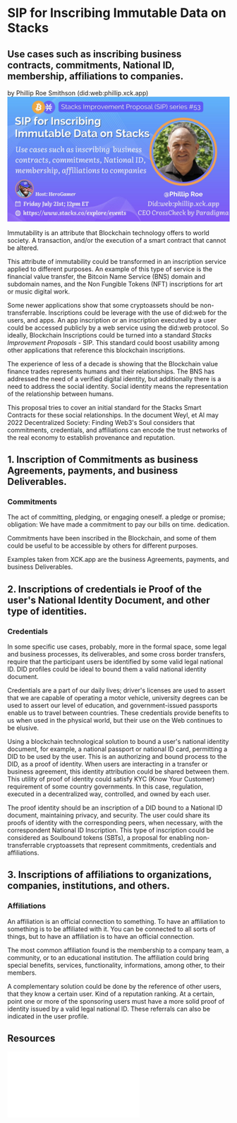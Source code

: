 # SIP for Inscribing Immutable Data on Stacks
## Use cases such as inscribing business contracts, commitments, National ID, membership, affiliations to companies.

by Phillip Roe Smithson (did:web:phillip.xck.app)
![Invitation to Stacks SIP Event Series](./sip-inscribing-immutable-data-stacks_proe.jpeg?raw=true "SIP for Inscribing Inmmutable Data on Stacks-@Phillip Roe")

Immutability is an attribute that Blockchain technology offers to world society. A transaction, and/or the execution of a smart contract that cannot be altered.

This attribute of immutability could be transformed in an inscription service applied to different purposes.
An example of this type of service is the financial value transfer, the Bitcoin Name Service (BNS) domain and subdomain names, and the Non Fungible Tokens (NFT) inscriptions for art or music digital work.

Some newer applications show that some cryptoassets should be non-transferrable.
Inscriptions could be leverage with the use of did:web for the users, and apps. An app inscription or an inscription executed by a user could be accessed publicly by a web service using the did:web protocol. So ideally, Blockchain Inscriptions could be turned into a standard _Stacks Improvement Proposals_ - SIP. This standard could boost usability among other applications that reference this blockchain inscriptions.

The experience of less of a decade is showing that the Blockchain value finance trades represents humans and their relationships.  The BNS has addressed the need of a verified digital identity, but additionally there is a need to address the social identity.  Social identity means the representation of the relationship between humans.

This proposal tries to cover an initial standard for the Stacks Smart Contracts for these social relationships. In the document Weyl, et Al may 2022 Decentralized Society: Finding Web3's Soul considers that commitments, credentials, and affiliations can encode the trust networks of the real economy to establish provenance and reputation.  

## 1.	Inscription of Commitments as business Agreements, payments, and business Deliverables.
### Commitments
The act of committing, pledging, or engaging oneself. a pledge or promise; obligation: We have made a commitment to pay our bills on time. dedication.

Commitments have been inscribed in the Blockchain, and some of them could be useful to be accessible by others for different purposes.

Examples taken from XCK.app are the business Agreements, payments, and business Deliverables.

## 2. Inscriptions of credentials ie Proof of the user's National Identity Document, and other type of identities.
### Credentials

In some specific use cases, probably, more in the formal space, some legal and business processes, its deliverables, and some cross border transfers, require that the participant users be identified by some valid legal national ID. DID profiles could be ideal to bound them a valid national identity document. 

Credentials are a part of our daily lives; driver's licenses are used to assert that we are capable of operating a motor vehicle, university degrees can be used to assert our level of education, and government-issued passports enable us to travel between countries. These credentials provide benefits to us when used in the physical world, but their use on the Web continues to be elusive.

Using a blockchain technological solution to bound a user's national identity document, for example, a national passport or national ID card, permitting a DID to be used by the user.  This is an authorizing and bound process to the DID, as a proof of identity. When users are interacting in a transfer or business agreement, this identity attribution could be shared between them. This utility of proof of identity could satisfy KYC (Know Your Customer) requirement of some country governments. In this case, regulation, executed in a decentralized way, controlled, and owned by each user.  

The proof identity should be an inscription of a DID bound to a National ID document, maintaining privacy, and security.  The user could share its proofs of identity with the corresponding peers, when necessary, with the correspondent National ID Inscription.  This type of inscription could be considered as Soulbound tokens (SBTs), a proposal for enabling non-transferrable cryptoassets that represent commitments, credentials and affiliations.

## 3. Inscriptions of affiliations to organizations, companies, institutions, and others.
### Affiliations

An affiliation is an official connection to something. To have an affiliation to something is to be affiliated with it. You can be connected to all sorts of things, but to have an affiliation is to have an official connection.

The most common affiliation found is the membership to a company team, a community, or to an educational institution.  The affiliation could bring special benefits, services, functionality, informations, among other, to their members.

A complementary solution could be done by the reference of other users, that they know a certain user. Kind of a reputation ranking. At a certain, point one or more of the sponsoring users must have a more solid proof of identity issued by a valid legal national ID. These referrals can also be indicated in the user profile.

## Resources
![Presentation to Stacks SIP Event Series](./Paradigma_2023_sip_inmutable_data_rev1.pdf?raw=true "SIP for Inscribing Inmmutable Data on Stacks-@Phillip Roe Presentation")
